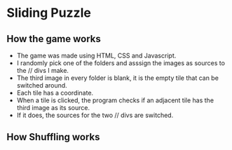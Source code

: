 # Sliding Puzzle

## How the game works
* The game was made using HTML, CSS and Javascript.
* I randomly pick one of the folders and asssign the images as sources to the /<img>/ divs I make.
* The third image in every folder is blank, it is the empty tile that can be switched around.
* Each tile has a coordinate.
* When a tile is clicked, the program checks if an adjacent tile has the third image as its source.
* If it does, the sources for the two /<img>/ divs are switched.

## How Shuffling works
